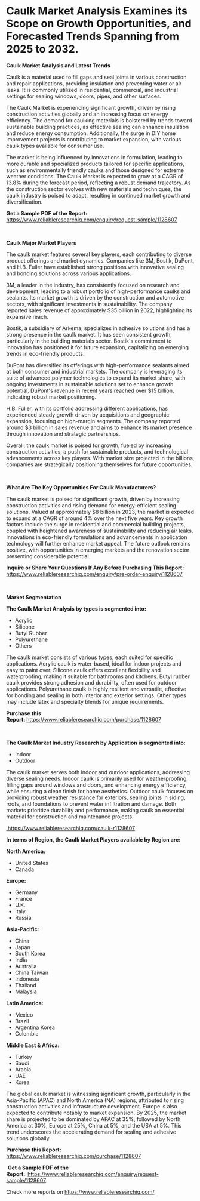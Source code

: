 <p><h1>Caulk Market Analysis Examines its Scope on Growth Opportunities, and Forecasted Trends Spanning from 2025 to 2032.</h1></p><p><strong>Caulk Market Analysis and Latest Trends</strong></p>
<p><p>Caulk is a material used to fill gaps and seal joints in various construction and repair applications, providing insulation and preventing water or air leaks. It is commonly utilized in residential, commercial, and industrial settings for sealing windows, doors, pipes, and other surfaces.</p><p>The Caulk Market is experiencing significant growth, driven by rising construction activities globally and an increasing focus on energy efficiency. The demand for caulking materials is bolstered by trends toward sustainable building practices, as effective sealing can enhance insulation and reduce energy consumption. Additionally, the surge in DIY home improvement projects is contributing to market expansion, with various caulk types available for consumer use.</p><p>The market is being influenced by innovations in formulation, leading to more durable and specialized products tailored for specific applications, such as environmentally friendly caulks and those designed for extreme weather conditions. The Caulk Market is expected to grow at a CAGR of 13.8% during the forecast period, reflecting a robust demand trajectory. As the construction sector evolves with new materials and techniques, the caulk industry is poised to adapt, resulting in continued market growth and diversification.</p></p>
<p><strong>Get a Sample PDF of the Report:&nbsp;</strong> <a href="https://www.reliableresearchiq.com/enquiry/request-sample/1128607?utm_campaign=2443&utm_medium=2&utm_source=Github&utm_content=ia&utm_term=31032025&utm_id=caulk">https://www.reliableresearchiq.com/enquiry/request-sample/1128607</a></p>
<p>&nbsp;</p>
<p><strong>Caulk Major Market Players</strong></p>
<p><p>The caulk market features several key players, each contributing to diverse product offerings and market dynamics. Companies like 3M, Bostik, DuPont, and H.B. Fuller have established strong positions with innovative sealing and bonding solutions across various applications.</p><p>3M, a leader in the industry, has consistently focused on research and development, leading to a robust portfolio of high-performance caulks and sealants. Its market growth is driven by the construction and automotive sectors, with significant investments in sustainability. The company reported sales revenue of approximately $35 billion in 2022, highlighting its expansive reach.</p><p>Bostik, a subsidiary of Arkema, specializes in adhesive solutions and has a strong presence in the caulk market. It has seen consistent growth, particularly in the building materials sector. Bostik's commitment to innovation has positioned it for future expansion, capitalizing on emerging trends in eco-friendly products.</p><p>DuPont has diversified its offerings with high-performance sealants aimed at both consumer and industrial markets. The company is leveraging its suite of advanced polymer technologies to expand its market share, with ongoing investments in sustainable solutions set to enhance growth potential. DuPont's revenue in recent years reached over $15 billion, indicating robust market positioning.</p><p>H.B. Fuller, with its portfolio addressing different applications, has experienced steady growth driven by acquisitions and geographic expansion, focusing on high-margin segments. The company reported around $3 billion in sales revenue and aims to enhance its market presence through innovation and strategic partnerships.</p><p>Overall, the caulk market is poised for growth, fueled by increasing construction activities, a push for sustainable products, and technological advancements across key players. With market size projected in the billions, companies are strategically positioning themselves for future opportunities.</p></p>
<p>&nbsp;</p>
<p><strong>What Are The Key Opportunities For Caulk Manufacturers?</strong></p>
<p><p>The caulk market is poised for significant growth, driven by increasing construction activities and rising demand for energy-efficient sealing solutions. Valued at approximately $8 billion in 2023, the market is expected to expand at a CAGR of around 4% over the next five years. Key growth factors include the surge in residential and commercial building projects, coupled with heightened awareness of sustainability and reducing air leaks. Innovations in eco-friendly formulations and advancements in application technology will further enhance market appeal. The future outlook remains positive, with opportunities in emerging markets and the renovation sector presenting considerable potential.</p></p>
<p><strong>Inquire or Share Your Questions If Any Before Purchasing This Report:</strong> <a href="https://www.reliableresearchiq.com/enquiry/pre-order-enquiry/1128607?utm_campaign=2443&utm_medium=2&utm_source=Github&utm_content=ia&utm_term=31032025&utm_id=caulk">https://www.reliableresearchiq.com/enquiry/pre-order-enquiry/1128607</a></p>
<p>&nbsp;</p>
<p><strong>Market Segmentation</strong></p>
<p><strong>The Caulk Market Analysis by types is segmented into:</strong></p>
<p><ul><li>Acrylic</li><li>Silicone</li><li>Butyl Rubber</li><li>Polyurethane</li><li>Others</li></ul></p>
<p><p>The caulk market consists of various types, each suited for specific applications. Acrylic caulk is water-based, ideal for indoor projects and easy to paint over. Silicone caulk offers excellent flexibility and waterproofing, making it suitable for bathrooms and kitchens. Butyl rubber caulk provides strong adhesion and durability, often used for outdoor applications. Polyurethane caulk is highly resilient and versatile, effective for bonding and sealing in both interior and exterior settings. Other types may include latex and specialty blends for unique requirements.</p></p>
<p><strong>Purchase this Report:&nbsp;</strong><a href="https://www.reliableresearchiq.com/purchase/1128607?utm_campaign=2443&utm_medium=2&utm_source=Github&utm_content=ia&utm_term=31032025&utm_id=caulk">https://www.reliableresearchiq.com/purchase/1128607</a></p>
<p>&nbsp;</p>
<p><strong>The Caulk Market Industry Research by Application is segmented into:</strong></p>
<p><ul><li>Indoor</li><li>Outdoor</li></ul></p>
<p><p>The caulk market serves both indoor and outdoor applications, addressing diverse sealing needs. Indoor caulk is primarily used for weatherproofing, filling gaps around windows and doors, and enhancing energy efficiency, while ensuring a clean finish for home aesthetics. Outdoor caulk focuses on providing robust weather resistance for exteriors, sealing joints in siding, roofs, and foundations to prevent water infiltration and damage. Both markets prioritize durability and performance, making caulk an essential material for construction and maintenance projects.</p></p>
<p><a href="https://www.reliableresearchiq.com/caulk-r1128607?utm_campaign=2443&utm_medium=2&utm_source=Github&utm_content=ia&utm_term=31032025&utm_id=caulk">&nbsp;https://www.reliableresearchiq.com/caulk-r1128607</a></p>
<p><strong>In terms of Region, the Caulk Market Players available by Region are:</strong></p>
<p>
    <p> <strong> North America: </strong>
        <ul>
            <li>United States</li>
            <li>Canada</li>
        </ul>
        </p> 
    <p> <strong> Europe: </strong>
        <ul>
            <li>Germany</li>
            <li>France</li>
            <li>U.K.</li>
            <li>Italy</li>
            <li>Russia</li>
        </ul>
        </p> 
    <p> <strong> Asia-Pacific: </strong>
        <ul>
            <li>China</li>
            <li>Japan</li>
            <li>South Korea</li>
            <li>India</li>
            <li>Australia</li>
            <li>China Taiwan</li>
            <li>Indonesia</li>
            <li>Thailand</li>
            <li>Malaysia</li>
        </ul>
        </p> 
    <p> <strong> Latin America: </strong>
        <ul>
            <li>Mexico</li>
            <li>Brazil</li>
            <li>Argentina Korea</li>
            <li>Colombia</li>
        </ul>
        </p> 
    <p> <strong> Middle East & Africa: </strong>
        <ul>
            <li>Turkey</li>
            <li>Saudi</li>
            <li>Arabia</li>
            <li>UAE</li>
            <li>Korea</li>
        </ul>
    </p>
    </p>
<p><p>The global caulk market is witnessing significant growth, particularly in the Asia-Pacific (APAC) and North America (NA) regions, attributed to rising construction activities and infrastructure development. Europe is also expected to contribute notably to market expansion. By 2025, the market share is projected to be dominated by APAC at 35%, followed by North America at 30%, Europe at 25%, China at 5%, and the USA at 5%. This trend underscores the accelerating demand for sealing and adhesive solutions globally.</p></p>
<p><strong>Purchase this Report: </strong><a href="https://www.reliableresearchiq.com/purchase/1128607?utm_campaign=2443&utm_medium=2&utm_source=Github&utm_content=ia&utm_term=31032025&utm_id=caulk">https://www.reliableresearchiq.com/purchase/1128607</a></p>
<p>&nbsp;<strong>Get a Sample PDF of the Report:&nbsp;&nbsp;</strong><a href="https://www.reliableresearchiq.com/enquiry/request-sample/1128607?utm_campaign=2443&utm_medium=2&utm_source=Github&utm_content=ia&utm_term=31032025&utm_id=caulk">https://www.reliableresearchiq.com/enquiry/request-sample/1128607</a></p>
<p><strong></strong></p>
<p>Check more reports on <a href="https://www.reliableresearchiq.com/?utm_campaign=2443&utm_medium=2&utm_source=Github&utm_content=ia&utm_term=31032025&utm_id=caulk">https://www.reliableresearchiq.com/</a></p>
